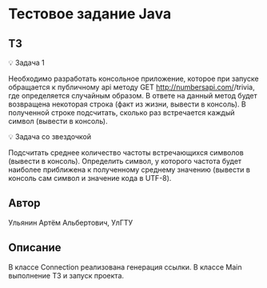 # Тестовое задание Java
## ТЗ
💡 Задача 1

Необходимо разработать консольное приложение, которое при запуске обращается к публичному api методу GET http://numbersapi.com/<number>/trivia, где <number> определяется случайным образом.
В ответе на данный метод будет возвращена некоторая строка (факт из жизни, вывести в консоль). В полученной строке подсчитать, сколько раз встречается каждый символ (вывести в консоль).

💡 Задача со звездочкой

Подсчитать среднее количество частоты встречающихся символов (вывести в консоль). 
Определить символ, у которого частота будет наиболее приближена 
к полученному среднему значению (вывести в консоль сам символ и значение кода в UTF-8).

## Автор
Ульянин Артём Альбертович, УлГТУ

## Описание
В классе Connection реализована генерация ссылки.
В классе Main выполнение ТЗ и запуск проекта.